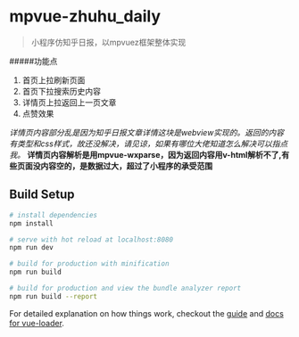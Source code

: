 # mpvue-zhuhu_daily

> 小程序仿知乎日报，以mpvuez框架整体实现

#####功能点
1. 首页上拉刷新页面
2. 首页下拉搜索历史内容
3. 详情页上拉返回上一页文章
4. 点赞效果


*详情页内容部分乱是因为知乎日报文章详情这块是webview实现的。返回的内容有类型和css样式，故还没解决，请见谅，如果有哪位大佬知道怎么解决可以指点我。*
**详情页内容解析是用mpvue-wxparse，因为返回内容用v-html解析不了,有些页面没内容空的，是数据过大，超过了小程序的承受范围**


## Build Setup

``` bash
# install dependencies
npm install

# serve with hot reload at localhost:8080
npm run dev

# build for production with minification
npm run build

# build for production and view the bundle analyzer report
npm run build --report
```

For detailed explanation on how things work, checkout the [guide](http://vuejs-templates.github.io/webpack/) and [docs for vue-loader](http://vuejs.github.io/vue-loader).
